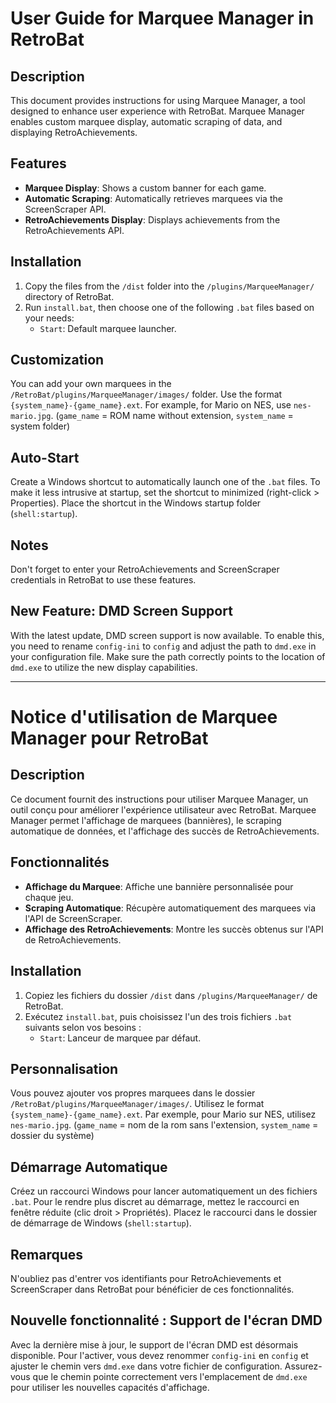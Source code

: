 # User Guide for Marquee Manager in RetroBat

## Description
This document provides instructions for using Marquee Manager, a tool designed to enhance user experience with RetroBat. Marquee Manager enables custom marquee display, automatic scraping of data, and displaying RetroAchievements.

## Features

- **Marquee Display**: Shows a custom banner for each game.
- **Automatic Scraping**: Automatically retrieves marquees via the ScreenScraper API.
- **RetroAchievements Display**: Displays achievements from the RetroAchievements API.

## Installation
1. Copy the files from the `/dist` folder into the `/plugins/MarqueeManager/` directory of RetroBat.
2. Run `install.bat`, then choose one of the following `.bat` files based on your needs:
    - `Start`: Default marquee launcher.

## Customization
You can add your own marquees in the `/RetroBat/plugins/MarqueeManager/images/` folder. Use the format `{system_name}-{game_name}.ext`. For example, for Mario on NES, use `nes-mario.jpg`. (`game_name` = ROM name without extension, `system_name` = system folder)

## Auto-Start
Create a Windows shortcut to automatically launch one of the `.bat` files. To make it less intrusive at startup, set the shortcut to minimized (right-click > Properties). Place the shortcut in the Windows startup folder (`shell:startup`).

## Notes
Don't forget to enter your RetroAchievements and ScreenScraper credentials in RetroBat to use these features.

## New Feature: DMD Screen Support

With the latest update, DMD screen support is now available. To enable this, you need to rename `config-ini` to `config` and adjust the path to `dmd.exe` in your configuration file. Make sure the path correctly points to the location of `dmd.exe` to utilize the new display capabilities.

---

# Notice d'utilisation de Marquee Manager pour RetroBat

## Description
Ce document fournit des instructions pour utiliser Marquee Manager, un outil conçu pour améliorer l'expérience utilisateur avec RetroBat. Marquee Manager permet l'affichage de marquees (bannières), le scraping automatique de données, et l'affichage des succès de RetroAchievements.

## Fonctionnalités

- **Affichage du Marquee**: Affiche une bannière personnalisée pour chaque jeu.
- **Scraping Automatique**: Récupère automatiquement des marquees via l'API de ScreenScraper.
- **Affichage des RetroAchievements**: Montre les succès obtenus sur l'API de RetroAchievements.

## Installation
1. Copiez les fichiers du dossier `/dist` dans `/plugins/MarqueeManager/` de RetroBat.
2. Exécutez `install.bat`, puis choisissez l'un des trois fichiers `.bat` suivants selon vos besoins :
    - `Start`: Lanceur de marquee par défaut.

## Personnalisation
Vous pouvez ajouter vos propres marquees dans le dossier `/RetroBat/plugins/MarqueeManager/images/`. Utilisez le format `{system_name}-{game_name}.ext`. Par exemple, pour Mario sur NES, utilisez `nes-mario.jpg`. (`game_name` = nom de la rom sans l'extension, `system_name` = dossier du système)

## Démarrage Automatique
Créez un raccourci Windows pour lancer automatiquement un des fichiers `.bat`. Pour le rendre plus discret au démarrage, mettez le raccourci en fenêtre réduite (clic droit > Propriétés). Placez le raccourci dans le dossier de démarrage de Windows (`shell:startup`).

## Remarques
N'oubliez pas d'entrer vos identifiants pour RetroAchievements et ScreenScraper dans RetroBat pour bénéficier de ces fonctionnalités.

## Nouvelle fonctionnalité : Support de l'écran DMD

Avec la dernière mise à jour, le support de l'écran DMD est désormais disponible. Pour l'activer, vous devez renommer `config-ini` en `config` et ajuster le chemin vers `dmd.exe` dans votre fichier de configuration. Assurez-vous que le chemin pointe correctement vers l'emplacement de `dmd.exe` pour utiliser les nouvelles capacités d'affichage.
